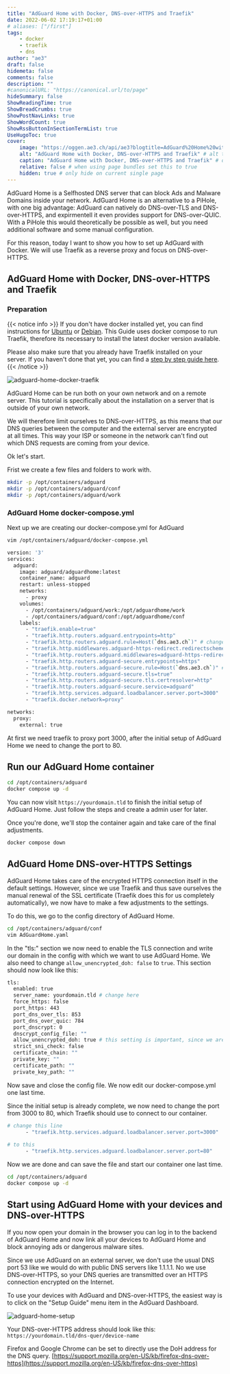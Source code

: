 ```yaml
---
title: "AdGuard Home with Docker, DNS-over-HTTPS and Traefik"
date: 2022-06-02 17:19:17+01:00
# aliases: ["/first"]
tags:
    - docker
    - traefik
    - dns
author: "ae3"
draft: false
hidemeta: false
comments: false
description: ""
#canonicalURL: "https://canonical.url/to/page"
hideSummary: false
ShowReadingTime: true
ShowBreadCrumbs: true
ShowPostNavLinks: true
ShowWordCount: true
ShowRssButtonInSectionTermList: true
UseHugoToc: true
cover:
    image: "https://oggen.ae3.ch/api/ae3?blogtitle=AdGuard%20Home%20with%20Docker,%20DNS-over-HTTPS%20and%20Traefik" # image path/url
    alt: "AdGuard Home with Docker, DNS-over-HTTPS and Traefik" # alt text
    caption: "AdGuard Home with Docker, DNS-over-HTTPS and Traefik" # display caption under cover
    relative: false # when using page bundles set this to true
    hidden: true # only hide on current single page
---
```

AdGuard Home is a Selfhosted DNS server that can block Ads and Malware Domains inside your network. AdGuard Home is an alternative to a PiHole, with one big advantage: AdGuard can natively do DNS-over-TLS and DNS-over-HTTPS, and expirmentell it even provides support for DNS-over-QUIC. With a PiHole this would theoretically be possible as well, but you need additional software and some manual configuration.

For this reason, today I want to show you how to set up AdGuard with Docker. We will use Traefik as a reverse proxy and focus on DNS-over-HTTPS.  

## AdGuard Home with Docker, DNS-over-HTTPS and Traefik
### Preparation

{{< notice info >}}
If you don't have docker installed yet, you can find instructions for [Ubuntu](/install-docker-on-ubuntu) or [Debian](/docker-install-debian-10). This Guide uses docker compose to run Traefik, therefore its necessary to install the latest docker version available.

Please also make sure that you already have Traefik installed on your server. If you haven't done that yet, you can find a [step by step guide here](https://ae3.ch/install-use-traefik-reverse-proxy-docker). 
{{< /notice >}}

![adguard-home-docker-traefik](/images/adguard-home-docker-traefik.png "adguard-home-docker-traefik")

AdGuard Home can be run both on your own network and on a remote server. 
This tutorial is specifically about the installation on a server that is outside of your own network. 

We will therefore limit ourselves to DNS-over-HTTPS, as this means that our DNS queries between the computer and the external server are encrypted at all times. This way your ISP or someone in the network can't find out which DNS requests are coming from your device. 

Ok let's start.

Frist we create a few files and folders to work with. 

```bash
mkdir -p /opt/containers/adguard
mkdir -p /opt/containers/adguard/conf
mkdir -p /opt/containers/adguard/work
```

### AdGuard Home docker-compose.yml
Next up we are creating our docker-compose.yml for AdGuard
```bash
vim /opt/containers/adguard/docker-compose.yml
```

```bash
version: '3'
services:
  adguard:
    image: adguard/adguardhome:latest
    container_name: adguard
    restart: unless-stopped
    networks:
      - proxy
    volumes:
      - /opt/containers/adguard/work:/opt/adguardhome/work
      - /opt/containers/adguard/conf:/opt/adguardhome/conf
    labels:
      - "traefik.enable=true"
      - "traefik.http.routers.adguard.entrypoints=http"
      - "traefik.http.routers.adguard.rule=Host(`dns.ae3.ch`)" # change with your own domain/sub domain
      - "traefik.http.middlewares.adguard-https-redirect.redirectscheme.scheme=https"
      - "traefik.http.routers.adguard.middlewares=adguard-https-redirect"
      - "traefik.http.routers.adguard-secure.entrypoints=https"
      - "traefik.http.routers.adguard-secure.rule=Host(`dns.ae3.ch`)" # change with your own domain/sub domain
      - "traefik.http.routers.adguard-secure.tls=true"
      - "traefik.http.routers.adguard-secure.tls.certresolver=http"
      - "traefik.http.routers.adguard-secure.service=adguard"
      - "traefik.http.services.adguard.loadbalancer.server.port=3000"
      - "traefik.docker.network=proxy"

networks:
  proxy:
    external: true
```
At first we need traefik to proxy port 3000, after the initial setup of AdGuard Home we need to change the port to 80. 


## Run our AdGuard Home container
```bash
cd /opt/containers/adguard
docker compose up -d
```

You can now visit `https://yourdomain.tld` to finish the initial setup of AdGuard Home. 
Just follow the steps and create a admin user for later.

Once you're done, we'll stop the container again and take care of the final adjustments.

```bash
docker compose down
```

## AdGuard Home DNS-over-HTTPS Settings
AdGuard Home takes care of the encrypted HTTPS connection itself in the default settings. However, since we use Traefik and thus save ourselves the manual renewal of the SSL certificate (Traefik does this for us completely automatically), we now have to make a few adjustments to the settings. 

To do this, we go to the config directory of AdGuard Home. 
```bash
cd /opt/containers/adguard/conf
vim AdGuardHome.yaml
```

In the "tls:" section we now need to enable the TLS connection and write our domain in the config with which we want to use AdGuard Home. We also need to change `allow_unencrypted_doh: false` to `true`. This section should now look like this:

```bash
tls:
  enabled: true
  server_name: yourdomain.tld # change here
  force_https: false
  port_https: 443
  port_dns_over_tls: 853
  port_dns_over_quic: 784
  port_dnscrypt: 0
  dnscrypt_config_file: ""
  allow_unencrypted_doh: true # this setting is important, since we are using a reverse proxy to access DoH
  strict_sni_check: false
  certificate_chain: ""
  private_key: ""
  certificate_path: ""
  private_key_path: ""
```

Now save and close the config file. We now edit our docker-compose.yml one last time.

Since the initial setup is already complete, we now need to change the port from 3000 to 80, which Traefik should use to connect to our container. 

```bash
# change this line
      - "traefik.http.services.adguard.loadbalancer.server.port=3000"
      
# to this
      - "traefik.http.services.adguard.loadbalancer.server.port=80"
```

Now we are done and can save the file and start our container one last time. 
```bash
cd /opt/containers/adguard
docker compose up -d
```

## Start using AdGuard Home with your devices and DNS-over-HTTPS
If you now open your domain in the browser you can log in to the backend of AdGuard Home and now link all your devices to AdGuard Home and block annoying ads or dangerous malware sites. 

Since we use AdGuard on an external server, we don't use the usual DNS port 53 like we would do with public DNS servers like 1.1.1.1. 
No we use DNS-over-HTTPS, so your DNS queries are transmitted over an HTTPS connection encrypted on the Internet. 

To use your devices with AdGuard and DNS-over-HTTPS, the easiest way is to click on the "Setup Guide" menu item in the AdGuard Dashboard.

![adguard-home-setup](/images/adguard-home-setup.png "adguard-home-setup")

Your DNS-over-HTTPS address should look like this:
`https://yourdomain.tld/dns-quer/device-name` 

Firefox and Google Chrome can be set to directly use the DoH address for the DNS query. 
[https://support.mozilla.org/en-US/kb/firefox-dns-over-https](https://support.mozilla.org/en-US/kb/firefox-dns-over-https)